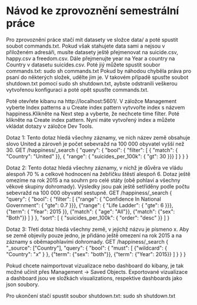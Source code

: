 # Návod ke zprovoznění semestrální práce

Pro zprovoznění práce stačí mít datasety ve složce data/ a poté spustit soubot commands.txt. Pokud však stahujete data sami a nejsou v přiloženém adresáři, musíte datasety ještě přejmenovat na suicide.csv, happy.csv a freedom.csv. Dále přejmenujte year na Year a country na Country v datasetu suicides.csv. Poté jiý můžete spustit soubor commands.txt:
sudo sh commands.txt
Pokud by náhodou chyběla práva pro psaní do některých složek, udělte jim je. V takovém případě spusťte soubot shutdown.txt pomocí sudo sh shutdown.txt, aybste odstranili veškerou vytvořenou konfiguraci a poté opět spusťte commands.txt.

Poté otevřete kibanu na http://localhost:5601/. V záložce Management vyberte Index patterns a u Create index pattern vytvvořte index s názvem happiness.Klikněte na Next step a vyberte, že nechcete time filter. Poté klikněte na Create index pattern. 
Nyní máte vytvořený index a můžete vkládat dotazy v záložce Dev Tools.

Dotaz 1:
Tento dotaz hledá všechny záznamy, ve nich název země obsahuje slovo United a zároveň je počet sebevražd na 100 000 obyvatel vyšší než 30.
GET /happiness/_search
{
  "query": {
    "bool": {
      "filter": [
        { "match": { "Country": "United" }},
        { "range": { "suicides_per_100k": { "gt": 30 }}}
      ]
    }
  }
}

Dotaz  2:
Tento dotaz hledá všechny záznamy, v nichž je důvěra ve vládu alespoň 70 % a celkové hodnocení na žebříčku štěstí alespoň 6. Dotaz ještě omezíme na rok 2015 a na souhrn pro celé státy (obě pohlaví a všechny věkové skupiny dohromady). Výsledky jsou pak ještě setříděny podle počtu sebevražd na 100 000 obyvatel sestupně.
GET /happiness/_search
{
  "query": {
    "bool": {
      "filter": [
        {"range": { "Confidence In National Government": { "gte": 0.7 }}},
        {"range": { "Life Ladder": { "gte": 6 }}},
        {"term": { "Year": 2015 }},
        {"match": { "age": "All"}},
        {"match": {"sex": "Both"}}
      ]
    }
  },
  "sort": [
    { "suicides_per_100k": { "order": "desc" }}
  ]
}


Dotaz 3:
Třetí dotaz hledá všechny země, v jejichž názvu je písmeno x. Aby se země objevily pouze jedno, je přidáno ještě omezení na rok 2015 a na záznamy s oběmapohlavími dohromady.
GET /happiness/_search
{
  "_source": ["Country"],
  "query": {
    "bool": {
      "must": [
        {"wildcard": {
            "Country": "*x*"
          }
        },
        {"term": {"sex": "both"}},
        {"term": {"Year": 2015}}
      ]
    }
  }
}

Pokud chcete naimportovat vizualizace nebo dashboard do kibany, je tak možné učinit přes Management -> Saved Objects. Exportované vizualizace a dashboard jsou ve složkách visualizations, respektive dashboards jako json soubory.

Pro ukončení stačí spustit soubor shutdown.txt:
sudo sh shutdown.txt

